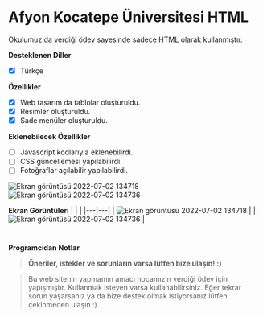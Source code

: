 # Afyon Kocatepe Üniversitesi HTML

Okulumuz da verdiği ödev sayesinde sadece HTML olarak kullanmıştır. 

<b>Desteklenen Diller</b>
- [x] Türkçe

<b>Özellikler</b>

- [x] Web tasarım da tablolar oluşturuldu.
- [x] Resimler oluşturuldu.
- [x] Sade menüler oluşturuldu.

<b>Eklenebilecek Özellikler</b>

- [ ] Javascript kodlarıyla eklenebilirdi.
- [ ] CSS güncellemesi yapılabilirdi.
- [ ] Fotoğraflar açılabilir yapılabilirdi.

![Ekran görüntüsü 2022-07-02 134718](https://user-images.githubusercontent.com/42430554/176997611-9d7c6740-4775-4395-96ad-4352b101375d.png)
![Ekran görüntüsü 2022-07-02 134736](https://user-images.githubusercontent.com/42430554/176997613-c20cdc4a-40d7-455a-81cf-741e92490ac9.png)

<b>Ekran Görüntüleri</b>
|   |   |
|---|---|
| ![Ekran görüntüsü 2022-07-02 134718](https://user-images.githubusercontent.com/42430554/176997611-9d7c6740-4775-4395-96ad-4352b101375d.png) | 
| ![Ekran görüntüsü 2022-07-02 134736](https://user-images.githubusercontent.com/42430554/176997613-c20cdc4a-40d7-455a-81cf-741e92490ac9.png) | 

#
<b>Programcıdan Notlar</b>
> <b>Öneriler, istekler ve sorunların varsa lütfen bize ulaşın! :)</b>

> Bu web sitenin yapmamın amacı hocamızın verdiği ödev için yapışmıştır. Kullanmak isteyen varsa kullanabilirsiniz. Eğer tekrar sorun yaşarsanız ya da bize destek olmak istiyorsanız lütfen çekinmeden ulaşın :)

